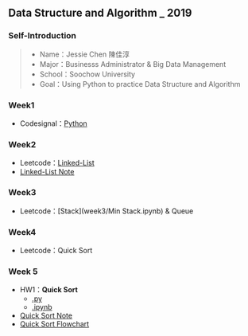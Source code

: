 ## Data Structure and Algorithm _ 2019

### Self-Introduction
>* Name：Jessie Chen 陳佳淳
>* Major：Businesss Administrator & Big Data Management
>* School：Soochow University
>* Goal：Using Python to practice Data Structure and Algorithm

### Week1
* Codesignal：[Python](https://github.com/chenjanice/Data-Structure_2019/blob/master/week1/codesignal%201-10.md#codesignal-python)

### Week2
* Leetcode：[Linked-List](https://github.com/chenjanice/Data-Structure_2019/blob/master/week2/Linkedlist.py)
* [Linked-List Note](week2/Linked-List_Note.md)

### Week3
* Leetcode：[Stack](week3/Min Stack.ipynb) & Queue

### Week4
* Leetcode：Quick Sort

### Week 5
* HW1：**Quick Sort**
  *  [.py](https://github.com/chenjanice/Data-Structure_2019/blob/master/week5/quicksort.py)
  *  [.ipynb](https://nbviewer.jupyter.org/github/chenjanice/Data-Structure_2019/blob/master/quicksort.ipynb)   
* [Quick Sort Note](https://github.com/chenjanice/Data-Structure_2019/blob/master/week5/quicksort.md)
* [Quick Sort Flowchart](quicksort_flowchart.jpg)

